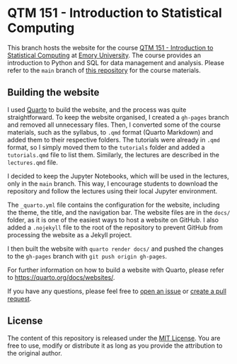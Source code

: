 # QTM 151 - Introduction to Statistical Computing

This branch hosts the website for the course [QTM 151 - Introduction to
Statistical Computing](http://danilofreire.github.io/qtm151) at [Emory
University](http://www.emory.edu). The course provides an introduction to
Python and SQL for data management and analysis. Please refer to the `main`
branch of [this repository](https://github.com/danilofreire/qtm151) for the
course materials.

## Building the website

I used [Quarto](https://quarto.org) to build the website, and the process was
quite straightforward. To keep the website organised, I created a `gh-pages`
branch and removed all unnecessary files. Then, I converted some of the course
materials, such as the syllabus, to `.qmd` format (Quarto Markdown) and added
them to their respective folders. The tutorials were already in `.qmd` format,
so I simply moved them to the `tutorials` folder and added a `tutorials.qmd`
file to list them. Similarly, the lectures are described in the `lectures.qmd`
file.

I decided to keep the Jupyter Notebooks, which will be used in the lectures,
only in the `main` branch. This way, I encourage students to download the
repository and follow the lectures using their local Jupyter environment.

The `_quarto.yml` file contains the configuration for the website, including
the theme, the title, and the navigation bar. The website files are in the
`docs/` folder, as it is one of the easiest ways to host a website on GitHub. I
also added a `.nojekyll` file to the root of the repository to prevent GitHub
from processing the website as a Jekyll project.

I then built the website with `quarto render docs/` and pushed the changes to the
`gh-pages` branch with `git push origin gh-pages`.

For further information on how to build a website with Quarto, please refer to
<https://quarto.org/docs/websites/>.

If you have any questions, please feel free to [open an
issue](https://github.com/danilofreire/qtm151/issues) or [create a pull
request](https://github.com/danilofreire/qtm151/pulls).

## License

The content of this repository is released under the [MIT
License](LICENSE.qmd). You are free to use, modify or distribute it as long as
you provide the attribution to the original author.
